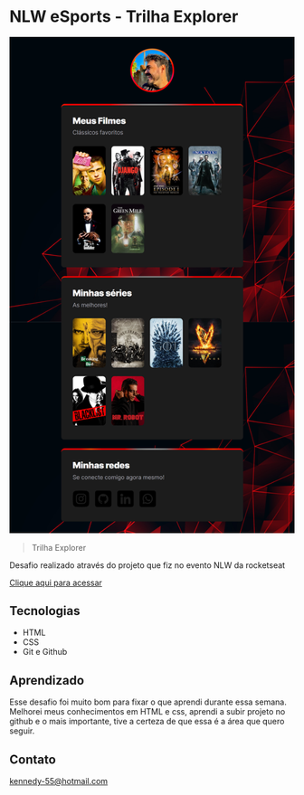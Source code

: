 # NLW eSports - Trilha Explorer

![preview](./.github/preview.png)

> Trilha Explorer

Desafio realizado através do projeto que fiz no evento NLW da rocketseat

[Clique aqui para acessar](https://kennedy-chaves.github.io/Desafio-NLW/)

## Tecnologias

- HTML
- CSS
- Git e Github

## Aprendizado

Esse desafio foi muito bom para fixar o que aprendi durante essa semana. 
Melhorei meus conhecimentos em HTML e css, aprendi a subir projeto no github e o mais importante, tive a certeza de que essa é a área que quero seguir.

## Contato

kennedy-55@hotmail.com
